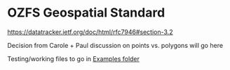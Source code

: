 # OZFS Geospatial Standard
https://datatracker.ietf.org/doc/html/rfc7946#section-3.2

Decision from Carole + Paul discussion on points vs. polygons will go here 

Testing/working files to go in [Examples folder](/examples)
